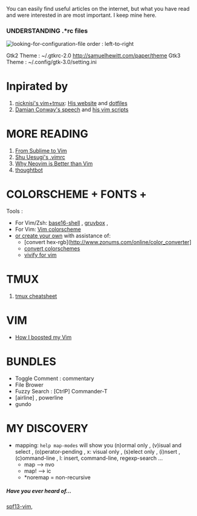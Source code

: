 You can easily find useful articles on the internet, but what you have read and were interested in are most important. I keep mine here.

### UNDERSTANDING .*rc files
![ looking-for-configuration-file order : left-to-right ](http://blog.flowblok.id.au/static/images/shell-startup-actual.png)

Gtk2 Theme 	:	~/.gtkrc-2.0	http://samuelhewitt.com/paper/theme
Gtk3 Theme	:	~/.config/gtk-3.0/setting.ini


Inpirated by
============
1. [nicknisi's vim+tmux](https://www.youtube.com/watch?v=5r6yzFEXajQ): [His website](http://nicknisi.com) and [dotfiles](https://github.com/nicknisi/dotfiles)
2. [Damian Conway's speech](https://www.youtube.com/results?search_query=Damian+Conway) and [his vim scripts](https://github.com/thoughtstream/Damian-Conway-s-Vim-Setup)

MORE READING
============
1. [From Sublime to Vim](http://blog.kewah.com/2014/from-sublime-text-to-vim/)
2. [Shu Uesugi's .vimrc](http://chibicode.com/vimrc/)
3. [Why Neovim is Better than Vim](http://geoff.greer.fm/2015/01/15/why-neovim-is-better-than-vim/)
4. [thoughtbot](https://robots.thoughtbot.com/tags/vim)


COLORSCHEME + FONTS + 
=========================
Tools : 
+ For Vim/Zsh: [base16-shell](https://github.com/morhetz/gruvbox) , [gruvbox](https://github.com/morhetz/gruvbox) , 
+ For Vim: [Vim colorscheme](https://github.com/flazz/vim-colorschemes/tree/master/colors)
+ [or create your own](http://ciembor.github.io/4bit) with assistance of:
	+ [convert hex-rgb](http://www.zonums.com/online/color_converter]
	+ [convert colorschemes](http://stayradiated.github.io/termcolors-web)
	+ [vivify for vim](http://bytefluent.com/vivify/)

TMUX
====
1. [tmux cheatsheet](http://tmuxcheatsheet.com)

VIM
===
+ [How I boosted my Vim](http://nvie.com/posts/how-i-boosted-my-vim/)




BUNDLES
=======
+ Toggle Comment : commentary
+ File Brower
+ Fuzzy Search 	: [CtrlP] Commander-T
+ [airline] , powerline
+ gundo

MY DISCOVERY
============
+ mapping: `help map-modes` will show you (n)ormal only , (v)isual and select , (o)perator-pending , x: visual only , (s)elect only , (i)nsert , (c)ommand-line , l: insert, command-line, regexp-search ...
	- map  --> nvo
	- map! --> ic
	- *noremap = non-recursive

##### Have you ever heard of...
[spf13-vim](https://github.com/spf13/spf13-vim), 
